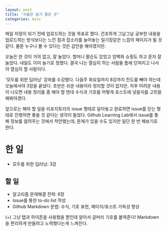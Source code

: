 ```yaml
---
layout: post
title: "서울은 놀기 좋은 곳"
categories: misc
---
```


매일 자정이 되기 전에 업로드하는 것을 목표로 했다.
건조하게 그날그날 공부한 내용을 업로드하는 방식보다는 느낀 점과 잡소리를 늘어놓는 일기장같은 느낌의 페이지가 될 것 같다.
물론 누구나 볼 수 있다는 것은 감안을 해야겠지만.

오늘은 한 것이 거의 없고, 잘 놀았다. 할머니 팔순도 있었고 암벽화 쇼핑도 하고 혼자 잘 놀았다. 내일도 이미 놀기로 정했다. 
결국 나는 열심히 하는 사람들 틈에 던져지고 나서야 열심히 할 사람이다.

'모두를 위한 딥러닝' 강좌를 수강했다. 다음주 화요일까지 8강까지 진도를 빼야 하는데 오늘에서야 3장을 끝냈다.
초반은 쉬운 내용이라 정리할 것이 없지만, 차후 어려운 내용이 나오면 내용 정리를 좀 해야 할 텐데 수식과 기호를 어떻게 포스트에 넣을지를 고민을 해봐야겠다.

앞으로는 해야 할 일을 리포지토리의 issue 형태로 달아놓고 완료하면 issue를 닫는 형태로 진행하면 좋을 것 같다는 생각이 들었다.
Github Learning Lab에서 issue를 통해 정보를 알려주는 것에서 착안했는데, 문제가 있을 수도 있지만 일단 한 번 해보기로 한다.

# 한 일
  - 모두를 위한 딥러닝: 3강

## 할 일
  - 알고리즘 문제해결 전략: 6장
  - Issue를 통한 to-do list 작성
  - Github Markdown 문법: 수식, 기호 표현, 페이지/포스트 가독성 향상

(+) 그냥 탭과 하이픈을 사용했을 뿐인데 알아서 글머리 기호를 붙여준다! Markdown을 편리하게 만들려고 노력했다는게 느껴진다.
